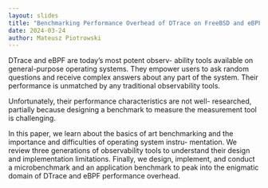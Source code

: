```yaml
---
layout: slides
title: "Benchmarking Performance Overhead of DTrace on FreeBSD and eBPF on Linux"
date: 2024-03-24
author: Mateusz Piotrowski
---
```


DTrace and eBPF are today’s most potent observ- ability tools available on
general-purpose operating systems. They empower users to ask random questions
and receive complex answers about any part of the system. Their performance is
unmatched by any traditional observability tools.

Unfortunately, their performance characteristics are not well- researched,
partially because designing a benchmark to measure the measurement tool is
challenging.

In this paper, we learn about the basics of art benchmarking and the importance
and difficulties of operating system instru- mentation. We review three
generations of observability tools to understand their design and
implementation limitations. Finally, we design, implement, and conduct a
microbenchmark and an application benchmark to peak into the enigmatic domain
of DTrace and eBPF performance overhead.
